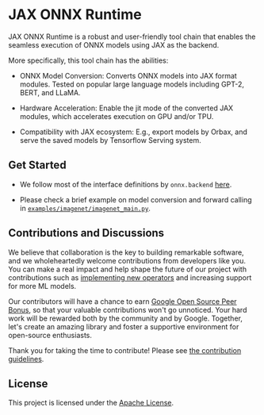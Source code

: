 # JAX ONNX Runtime

JAX ONNX Runtime is a robust and user-friendly tool chain that enables the seamless execution of ONNX models using JAX as the backend.

More specifically, this tool chain has the abilities:

- ONNX Model Conversion: Converts ONNX models into JAX format modules. Tested on popular large language models including GPT-2, BERT, and LLaMA.

- Hardware Acceleration: Enable the jit mode of the converted JAX modules, which accelerates execution on GPU and/or TPU.

- Compatibility with JAX ecosystem: E.g., export models by Orbax, and serve the saved models by Tensorflow Serving system.

## Get Started

- We follow most of the interface definitions by `onnx.backend` [here](https://onnx.ai/onnx/api/backend.html).

- Please check a brief example on model conversion and forward calling in [`examples/imagenet/imagenet_main.py`](https://github.com/google/jaxonnxruntime/blob/main/examples/imagenet/imagenet_main.py).

## Contributions and Discussions

We believe that collaboration is the key to building remarkable software, and we wholeheartedly welcome contributions from developers like you.
You can make a real impact and help shape the future of our project with contributions such as
[implementing new operators](https://github.com/google/jaxonnxruntime/blob/main/docs/adding_a_new_op.rst) and increasing support for more ML models.

Our contributors will have a chance to earn [Google Open Source Peer Bonus](https://opensource.google/documentation/reference/growing/peer-bonus), so that your valuable contributions won't go unnoticed.
Your hard work will be rewarded both by the community and by Google.
Together, let's create an amazing library and foster a supportive environment for open-source enthusiasts.

Thank you for taking the time to contribute! Please see [the contribution guidelines](https://github.com/google/jaxonnxruntime/blob/main/contributing.md).

## License

This project is licensed under the [Apache License](https://github.com/google/jaxonnxruntime/blob/main/LICENSE).
